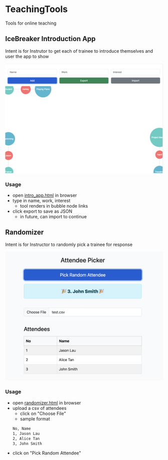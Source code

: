 # TeachingTools
Tools for online teaching


## IceBreaker Introduction App 
Intent is for Instrutor to get each of trainee to introduce themselves and user the app to show

![intro_app](./intro_app/images/intro_app.png)

### Usage
- open [intro_app.html](https://jasonl888.github.io/TeachingTools/intro_app/intro.html) in browser
- type in name, work, interest
    - tool renders in bubble node links
- click export to save as JSON
    - in future, can import to continue

## Randomizer
Intent is for Instructor to randomly pick a trainee for response 

![randomizer](./randomizer/images/randomizer.png)

### Usage
- open [randomizer.html](https://jasonl888.github.io/TeachingTools/randomizer/randomizer.html) in browser
- upload a csv of attendees
    - click on "Choose File"
    - sample format
    ```csv
    No, Name
    1, Jason Lau
    2, Alice Tan
    3, John Smith
    ```
- click on "Pick Random Attendee"


